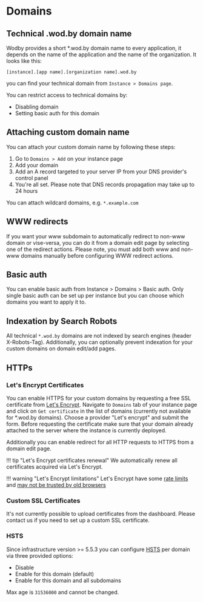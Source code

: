 # Domains

## Technical .wod.by domain name

Wodby provides a short *.wod.by domain name to every application, it depends on the name of the application and the name of the organization. It looks like this: 
```
[instance].[app name].[organization name].wod.by
```
you can find your technical domain from `Instance > Domains page`.

You can restrict access to technical domains by:

* Disabling domain
* Setting basic auth for this domain

## Attaching custom domain name

You can attach your custom domain name by following these steps:

1. Go to `Domains > Add` on your instance page
2. Add your domain
3. Add an A record targeted to your server IP from your DNS provider's control panel
4. You're all set. Please note that DNS records propagation may take up to 24 hours

You can attach wildcard domains, e.g. `*.example.com`

## WWW redirects

If you want your www subdomain to automatically redirect to non-www domain or vise-versa, you can do it from a domain edit page by selecting one of the redirect actions. Please note, you must add both www and non-www domains manually before configuring WWW redirect actions.

## Basic auth

You can enable basic auth from Instance > Domains > Basic auth. Only single basic auth can be set up per instance but you can choose which domains you want to apply it to.

## Indexation by Search Robots

All technical `*.wod.by` domains are not indexed by search engines (header X-Robots-Tag). Additionally, you can optionally prevent indexation for your custom domains on domain edit/add pages.

## HTTPs

### Let's Encrypt Certificates

You can enable HTTPS for your custom domains by requesting a free SSL certificate from [Let's Encrypt](https://letsencrypt.org/). Navigate to `Domains` tab of your instance page and click on `Get certificate` in the list of domains (currently not available for *.wod.by domains). Choose a provider "Let's encrypt" and submit the form. Before requesting the certificate make sure that your domain already attached to the server where the instance is currently deployed.

Additionally you can enable redirect for all HTTP requests to HTTPS from a domain edit page.

!!! tip "Let's Encrypt certificates renewal"
    We automatically renew all certificates acquired via Let's Encrypt.

!!! warning "Let's Encrypt limitations"
    Let's Encrypt have some [rate limits](https://community.letsencrypt.org/t/rate-limits-for-lets-encrypt/6769) and [may not be trusted by old browsers](https://community.letsencrypt.org/t/which-browsers-and-operating-systems-support-lets-encrypt/4394)

### Custom SSL Certificates

It's not currently possible to upload certificates from the dashboard. Please contact us if you need to set up a custom SSL certificate.

### HSTS

Since infrastructure version >= 5.5.3 you can configure [HSTS](../infrastructure/hsts.md) per domain via three provided options:

* Disable
* Enable for this domain (default)
* Enable for this domain and all subdomains

Max age is `31536000` and cannot be changed.